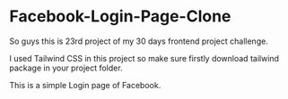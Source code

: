 # Facebook-Login-Page-Clone 

So guys this is 23rd project of my 30 days frontend project challenge.

I used Tailwind CSS in this project so make sure firstly download tailwind package in your project folder.

This is a simple Login page of Facebook.
